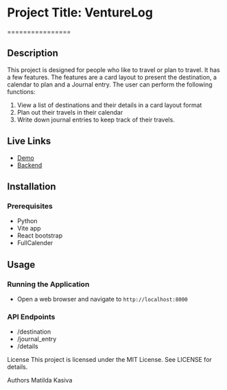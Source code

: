 # Project Title: VentureLog
================

## Description
This project is designed for people who like to travel or plan to travel. It has a few features. 
The features are a card layout to present the destination, a calendar to plan and a Journal entry.
The user can perform the following functions: 
   1. View a list of destinations and their details in a card layout format
   2. Plan out their travels in their calendar
   3. Write down journal entries to keep track of their travels.

## Live Links
* [Demo ](https://drive.google.com/file/d/19aqZWkQbeTHyedrCIx0T07s2eZLXOyad/view?usp=sharing)
* [Backend](https://github.com/Matildakasiva/Phase-3-Project-backend)



## Installation
### Prerequisites
* Python
* Vite app
* React bootstrap
* FullCalender


## Usage
### Running the Application
* Open a web browser and navigate to `http://localhost:8000`

### API Endpoints
* /destination
* /journal_entry
* /details

License
This project is licensed under the MIT License. See LICENSE for details.

Authors
Matilda Kasiva
